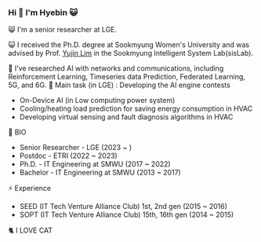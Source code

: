 ### Hi 👋 I'm Hyebin 😺

😸 I'm a senior researcher at LGE.

😺 I received the Ph.D. degree at Sookmyung Women's University and was advised by Prof. [Yujin Lim](https://sites.google.com/site/yujin91/about-me?authuser=0) in the Sookmyung Intelligent System  Lab(sisLab).



📑 I've researched AI with networks and communications, including Reinforcement Learning, Timeseries data Prediction, Federated Learning, 5G, and 6G.
📑 Main task (in LGE) : Developing the AI engine contests
  - On-Device AI (in Low computing power system)
  - Cooling/heating load prediction for saving energy consumption in HVAC
  - Developing virtual sensing and fault diagnosis algorithms in HVAC
                          

🙌 BIO
- Senior Researcher - LGE (2023 ~ )
- Postdoc  - ETRI (2022 ~ 2023)
- Ph.D.    - IT Engineering at SMWU (2017 ~ 2022)
- Bachelor - IT Engineering at SMWU (2013 ~ 2017)


⚡ Experience
- SEED (IT Tech Venture Alliance Club) 1st, 2nd gen    (2015 ~ 2016)
- SOPT (IT Tech Venture Alliance Club) 15th, 16th gen  (2014 ~ 2015)

                   
  
🐈 I LOVE CAT

<!--
**hyeb1n/hyeb1n** is a ✨ _special_ ✨ repository because its `README.md` (this file) appears on your GitHub profile.

Here are some ideas to get you started:

- 🔭 I’m currently working on ...
- 🌱 I’m currently learning ...
- 👯 I’m looking to collaborate on ...
- 🤔 I’m looking for help with ...
- 💬 Ask me about ...
- 📫 How to reach me: ...
- 😄 Pronouns: ...
- ⚡ Fun fact: ...
-->
